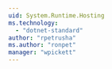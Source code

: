 ```yaml
---
uid: System.Runtime.Hosting
ms.technology: 
  - "dotnet-standard"
author: "rpetrusha"
ms.author: "ronpet"
manager: "wpickett"
---
```

